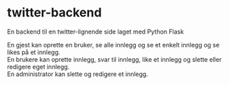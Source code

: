 # twitter-backend

En backend til en twitter-lignende side laget med Python Flask

En gjest kan oprette en bruker, se alle innlegg og se et enkelt innlegg og se likes på et innlegg.  
En brukere kan oprette innlegg, svar til innlegg, like et innlegg og slette eller redigere eget innlegg.  
En administrator kan slette og redigere et innlegg.
